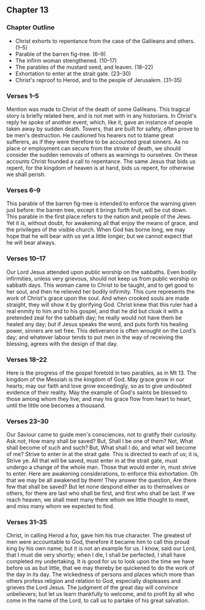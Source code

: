 ## Chapter 13

### Chapter Outline

- Christ exhorts to repentance from the case of the Galileans and others. (1–5)
- Parable of the barren fig-tree. (6–9)
- The infirm woman strengthened. (10–17)
- The parables of the mustard seed, and leaven. (18–22)
- Exhortation to enter at the strait gate. (23–30)
- Christ's reproof to Herod, and to the people of Jerusalem. (31–35)

### Verses 1–5

Mention was made to Christ of the death of some Galileans. This tragical story is briefly related here, and is not met with in any historians. In Christ's reply he spoke of another event, which, like it, gave an instance of people taken away by sudden death. Towers, that are built for safety, often prove to be men's destruction. He cautioned his hearers not to blame great sufferers, as if they were therefore to be accounted great sinners. As no place or employment can secure from the stroke of death, we should consider the sudden removals of others as warnings to ourselves. On these accounts Christ founded a call to repentance. The same Jesus that bids us repent, for the kingdom of heaven is at hand, bids us repent, for otherwise we shall perish.

### Verses 6–9

This parable of the barren fig-tree is intended to enforce the warning given just before: the barren tree, except it brings forth fruit, will be cut down. This parable in the first place refers to the nation and people of the Jews. Yet it is, without doubt, for awakening all that enjoy the means of grace, and the privileges of the visible church. When God has borne long, we may hope that he will bear with us yet a little longer, but we cannot expect that he will bear always.

### Verses 10–17

Our Lord Jesus attended upon public worship on the sabbaths. Even bodily infirmities, unless very grievous, should not keep us from public worship on sabbath days. This woman came to Christ to be taught, and to get good to her soul, and then he relieved her bodily infirmity. This cure represents the work of Christ's grace upon the soul. And when crooked souls are made straight, they will show it by glorifying God. Christ knew that this ruler had a real enmity to him and to his gospel, and that he did but cloak it with a pretended zeal for the sabbath day; he really would not have them be healed any day; but if Jesus speaks the word, and puts forth his healing power, sinners are set free. This deliverance is often wrought on the Lord's day; and whatever labour tends to put men in the way of receiving the blessing, agrees with the design of that day.

### Verses 18–22

Here is the progress of the gospel foretold in two parables, as in Mt 13. The kingdom of the Messiah is the kingdom of God. May grace grow in our hearts; may our faith and love grow exceedingly, so as to give undoubted evidence of their reality. May the example of God's saints be blessed to those among whom they live; and may his grace flow from heart to heart, until the little one becomes a thousand.

### Verses 23–30

Our Saviour came to guide men's consciences, not to gratify their curiosity. Ask not, How many shall be saved? But, Shall I be one of them? Not, What shall become of such and such? But, What shall I do, and what will become of me? Strive to enter in at the strait gate. This is directed to each of us; it is, Strive ye. All that will be saved, must enter in at the strait gate, must undergo a change of the whole man. Those that would enter in, must strive to enter. Here are awakening considerations, to enforce this exhortation. Oh that we may be all awakened by them! They answer the question, Are there few that shall be saved? But let none despond either as to themselves or others, for there are last who shall be first, and first who shall be last. If we reach heaven, we shall meet many there whom we little thought to meet, and miss many whom we expected to find.

### Verses 31–35

Christ, in calling Herod a fox, gave him his true character. The greatest of men were accountable to God, therefore it became him to call this proud king by his own name; but it is not an example for us. I know, said our Lord, that I must die very shortly; when I die, I shall be perfected, I shall have completed my undertaking. It is good for us to look upon the time we have before us as but little, that we may thereby be quickened to do the work of the day in its day. The wickedness of persons and places which more than others profess religion and relation to God, especially displeases and grieves the Lord Jesus. The judgment of the great day will convince unbelievers; but let us learn thankfully to welcome, and to profit by all who come in the name of the Lord, to call us to partake of his great salvation.

